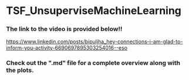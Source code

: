 # TSF_UnsuperviseMachineLearning

### The link to the video is provided below!!
https://www.linkedin.com/posts/bipuljha_hey-connections-i-am-glad-to-inform-you-activity-6690697895303254016--eso

### Check out the ".md" file for a complete overview along with the plots.
